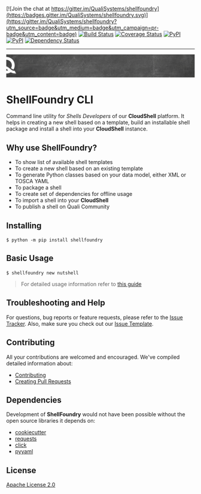 [![Join the chat at https://gitter.im/QualiSystems/shellfoundry](https://badges.gitter.im/QualiSystems/shellfoundry.svg)](https://gitter.im/QualiSystems/shellfoundry?utm_source=badge&utm_medium=badge&utm_campaign=pr-badge&utm_content=badge)
[![Build Status](https://travis-ci.org/QualiSystems/shellfoundry.svg?branch=develop)](https://travis-ci.org/QualiSystems/shellfoundry) [![Coverage Status](https://coveralls.io/repos/github/QualiSystems/shellfoundry/badge.svg?branch=develop)](https://coveralls.io/github/QualiSystems/shellfoundry?branch=develop) [![PyPI](https://img.shields.io/pypi/pyversions/shellfoundry.svg?maxAge=2592000)]() [![PyPI](https://img.shields.io/pypi/v/shellfoundry.svg?maxAge=2592000)]()
[![Dependency Status](https://dependencyci.com/github/QualiSystems/shellfoundry/badge)](https://dependencyci.com/github/QualiSystems/shellfoundry)

---

![quali](quali.png)

# ShellFoundry CLI

Command line utility for *Shells Developers* of our **CloudShell** platform.  It helps in creating a new shell based on a template, build an installable shell package and install a shell into your **CloudShell** instance.

## Why use ShellFoundry?

* To show list of available shell templates
* To create a new shell based on an existing template
* To generate Python classes based on your data model, either XML or TOSCA YAML
* To package a shell
* To create set of dependencies for offline usage
* To import a shell into your **CloudShell**
* To publish a shell on Quali Community

## Installing


```
$ python -m pip install shellfoundry
```

## Basic Usage

```
$ shellfoundry new nutshell
```

> For detailed usage information refer to [this guide](docs/usage.md)


## Troubleshooting and Help

For questions, bug reports or feature requests, please refer to the [Issue Tracker](https://github.com/QualiSystems/shellfoundry/issues).  Also, make sure you check out our [Issue Template](.github/issue_template.md).

## Contributing


All your contributions are welcomed and encouraged.  We've compiled detailed information about:

* [Contributing](.github/contributing.md)
* [Creating Pull Requests](.github/pull_request_template.md)


## Dependencies

Development of **ShellFoundry** would not have been possible without the open source libraries it depends on:

- [cookiecutter](https://github.com/audreyr/cookiecutter)
- [requests](http://docs.python-requests.org/)
- [click](http://click.pocoo.org/5/)
- [pyyaml](http://pyyaml.org/)

## License
[Apache License 2.0](https://github.com/QualiSystems/shellfoundry/blob/master/LICENSE)
